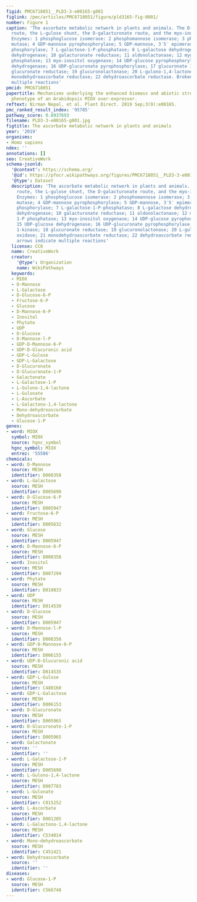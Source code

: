 ```yaml
---
figid: PMC6718051__PLD3-3-e00165-g001
figlink: /pmc/articles/PMC6718051/figure/pld3165-fig-0001/
number: Figure 1
caption: 'The ascorbate metabolic network in plants and animals. The D‐mannose/L‐galactose
  route, the L‐gulose shunt, the D‐galacturonate route, and the myo‐inositol pathway.
  Enzymes: 1 phosphoglucose isomerase: 2 phosphomannose isomerase; 3 phosphomannose
  mutase; 4 GDP‐mannose pyrophosphorylase; 5 GDP‐mannose, 3′5′ epimerase; 6 GDP‐galactose
  phosphorylase; 7 L‐galactose‐1‐P‐phosphatase; 8 L‐galactose dehydrogenase; 9 L‐galactono‐1,4‐lactone
  dehydrogenase; 10 galacturonate reductase; 11 aldonolactonase; 12 myo‐inositol 1‐P
  phosphatase; 13 myo‐inositol oxygenase; 14 UDP‐glucose pyrophosphorylase; 15 UDP‐glucose
  dehydrogenase; 16 UDP‐glucuronate pyrophosphorylase; 17 glucuronate 1‐kinase; 18
  glucuronate reductase; 19 glucuronolactonase; 20 L‐gulono‐1,4‐lactone oxidase; 21
  monodehydroascorbate reductase; 22 dehydroascorbate reductase. Broken arrows indicate
  multiple reactions'
pmcid: PMC6718051
papertitle: Mechanisms underlying the enhanced biomass and abiotic stress tolerance
  phenotype of an Arabidopsis MIOX over‐expresser.
reftext: Nirman Nepal, et al. Plant Direct. 2019 Sep;3(9):e00165.
pmc_ranked_result_index: '95785'
pathway_score: 0.8937693
filename: PLD3-3-e00165-g001.jpg
figtitle: The ascorbate metabolic network in plants and animals
year: '2019'
organisms:
- Homo sapiens
ndex: ''
annotations: []
seo: CreativeWork
schema-jsonld:
  '@context': https://schema.org/
  '@id': https://pfocr.wikipathways.org/figures/PMC6718051__PLD3-3-e00165-g001.html
  '@type': Dataset
  description: 'The ascorbate metabolic network in plants and animals. The D‐mannose/L‐galactose
    route, the L‐gulose shunt, the D‐galacturonate route, and the myo‐inositol pathway.
    Enzymes: 1 phosphoglucose isomerase: 2 phosphomannose isomerase; 3 phosphomannose
    mutase; 4 GDP‐mannose pyrophosphorylase; 5 GDP‐mannose, 3′5′ epimerase; 6 GDP‐galactose
    phosphorylase; 7 L‐galactose‐1‐P‐phosphatase; 8 L‐galactose dehydrogenase; 9 L‐galactono‐1,4‐lactone
    dehydrogenase; 10 galacturonate reductase; 11 aldonolactonase; 12 myo‐inositol
    1‐P phosphatase; 13 myo‐inositol oxygenase; 14 UDP‐glucose pyrophosphorylase;
    15 UDP‐glucose dehydrogenase; 16 UDP‐glucuronate pyrophosphorylase; 17 glucuronate
    1‐kinase; 18 glucuronate reductase; 19 glucuronolactonase; 20 L‐gulono‐1,4‐lactone
    oxidase; 21 monodehydroascorbate reductase; 22 dehydroascorbate reductase. Broken
    arrows indicate multiple reactions'
  license: CC0
  name: CreativeWork
  creator:
    '@type': Organization
    name: WikiPathways
  keywords:
  - MIOX
  - D-Mannose
  - L-Galactose
  - D-Glucose-6-P
  - Fructose-6-P
  - Glucose
  - D-Mannose-6-P
  - Inositol
  - Phytate
  - UDP
  - D-Glucose
  - D-Mannose-l-P
  - GDP-D-Mannose-6-P
  - UDP-D-Glucuronic acid
  - GDP-L-Gulose
  - GDP-L-Galactose
  - D-Glucuronate
  - D-Glucuronate-1-P
  - Galactonate
  - L-Galactose-1-P
  - L-Gulono-1,4-lactone
  - L-Gulonate
  - L-Ascorbate
  - L-Galactono-1,4-lactone
  - Mono-dehydroascorbate
  - Dehydroascorbate
  - Glucose-1-P
genes:
- word: MIOX
  symbol: MIOX
  source: hgnc_symbol
  hgnc_symbol: MIOX
  entrez: '55586'
chemicals:
- word: D-Mannose
  source: MESH
  identifier: D008358
- word: L-Galactose
  source: MESH
  identifier: D005690
- word: D-Glucose-6-P
  source: MESH
  identifier: D005947
- word: Fructose-6-P
  source: MESH
  identifier: D005632
- word: Glucose
  source: MESH
  identifier: D005947
- word: D-Mannose-6-P
  source: MESH
  identifier: D008358
- word: Inositol
  source: MESH
  identifier: D007294
- word: Phytate
  source: MESH
  identifier: D010833
- word: UDP
  source: MESH
  identifier: D014530
- word: D-Glucose
  source: MESH
  identifier: D005947
- word: D-Mannose-l-P
  source: MESH
  identifier: D008358
- word: GDP-D-Mannose-6-P
  source: MESH
  identifier: D006155
- word: UDP-D-Glucuronic acid
  source: MESH
  identifier: D014535
- word: GDP-L-Gulose
  source: MESH
  identifier: C480160
- word: GDP-L-Galactose
  source: MESH
  identifier: D006153
- word: D-Glucuronate
  source: MESH
  identifier: D005965
- word: D-Glucuronate-1-P
  source: MESH
  identifier: D005965
- word: Galactonate
  source: ''
  identifier: ''
- word: L-Galactose-1-P
  source: MESH
  identifier: D005690
- word: L-Gulono-1,4-lactone
  source: MESH
  identifier: D007783
- word: L-Gulonate
  source: MESH
  identifier: C015252
- word: L-Ascorbate
  source: MESH
  identifier: D001205
- word: L-Galactono-1,4-lactone
  source: MESH
  identifier: C534014
- word: Mono-dehydroascorbate
  source: MESH
  identifier: C451421
- word: Dehydroascorbate
  source: ''
  identifier: ''
diseases:
- word: Glucose-1-P
  source: MESH
  identifier: C566748
---
```

